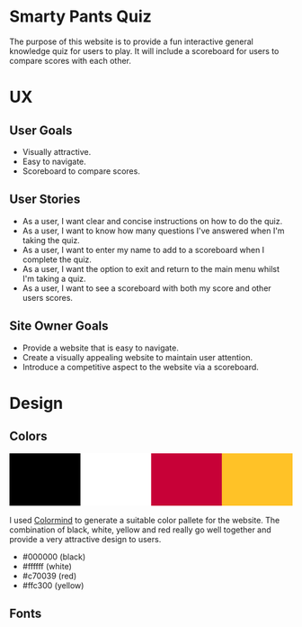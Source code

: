 # Smarty Pants Quiz
The purpose of this website is to provide a fun interactive general knowledge quiz for users to play. It will include a scoreboard for users to compare scores with each other.

# UX

## User Goals
* Visually attractive.
* Easy to navigate.
* Scoreboard to compare scores.

## User Stories
* As a user, I want clear and concise instructions on how to do the quiz.
* As a user, I want to know how many questions I've answered when I'm taking the quiz.
* As a user, I want to enter my name to add to a scoreboard when I complete the quiz.
* As a user, I want the option to exit and return to the main menu whilst I'm taking a quiz.
* As a user, I want to see a scoreboard with both my score and other users scores.

## Site Owner Goals
* Provide a website that is easy to navigate.
* Create a visually appealing website to maintain user attention.
* Introduce a competitive aspect to the website via a scoreboard.

# Design 

## Colors 
<img src="/docs/color-scheme.png">

I used [Colormind](http://colormind.io/) to generate a suitable color pallete for the website. The combination of black, white, yellow and red really go well together and provide a very attractive design to users.

* #000000 (black)
* #ffffff (white)
* #c70039 (red)
* #ffc300 (yellow)

## Fonts